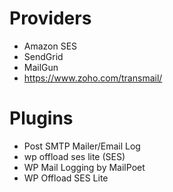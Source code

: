 # Providers
* Amazon SES
* SendGrid
* MailGun
* https://www.zoho.com/transmail/

# Plugins
* Post SMTP Mailer/Email Log
* wp offload ses lite (SES)
* WP Mail Logging by MailPoet
* WP Offload SES Lite
